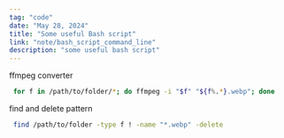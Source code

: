 ```yaml
---
tag: "code"
date: "May 28, 2024"
title: "Some useful Bash script"
link: "note/bash_script_command_line"
description: "some useful bash script"
---
```


ffmpeg converter

 ```bash
  for f in /path/to/folder/*; do ffmpeg -i "$f" "${f%.*}.webp"; done
 ```

find and delete pattern

 ```bash
  find /path/to/folder -type f ! -name "*.webp" -delete
 ```
